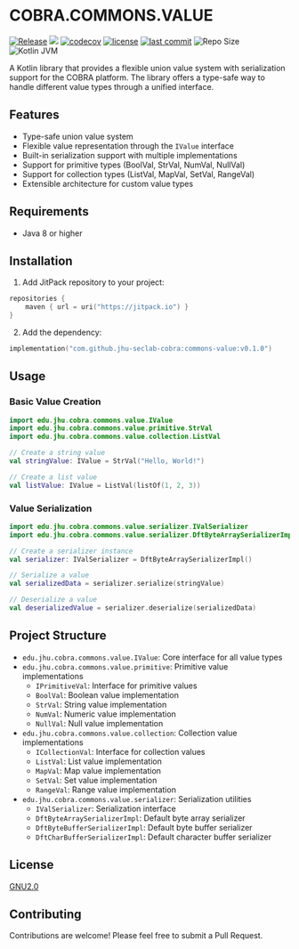# COBRA.COMMONS.VALUE 

[![Release](https://img.shields.io/badge/release-v0.1.0-blue.svg)](https://github.com/jhu-seclab-cobra/commons-value/releases/tag/v0.1.0)
[![](https://jitpack.io/v/jhu-seclab-cobra/commons-value.svg)](https://jitpack.io/#jhu-seclab-cobra/commons-value)
[![codecov](https://codecov.io/gh/jhu-seclab-cobra/commons-value/branch/main/graph/badge.svg)](https://codecov.io/gh/jhu-seclab-cobra/commons-value)
[![license](https://img.shields.io/github/license/jhu-seclab-cobra/commons-value)](./LICENSE)
[![last commit](https://img.shields.io/github/last-commit/jhu-seclab-cobra/commons-value)](https://github.com/jhu-seclab-cobra/commons-value/commits/main)
![Repo Size](https://img.shields.io/github/repo-size/jhu-seclab-cobra/commons-value)
![Kotlin JVM](https://img.shields.io/badge/Kotlin%20JVM-2.0.1%20%7C%20JVM%201.8%2B-blue?logo=kotlin)

A Kotlin library that provides a flexible union value system with serialization support for the COBRA platform. The library offers a type-safe way to handle different value types through a unified interface.

## Features

- Type-safe union value system
- Flexible value representation through the `IValue` interface
- Built-in serialization support with multiple implementations
- Support for primitive types (BoolVal, StrVal, NumVal, NullVal)
- Support for collection types (ListVal, MapVal, SetVal, RangeVal)
- Extensible architecture for custom value types

## Requirements

- Java 8 or higher

## Installation

1. Add JitPack repository to your project:
```kotlin
repositories {
    maven { url = uri("https://jitpack.io") }
}
```

2. Add the dependency:
```kotlin
implementation("com.github.jhu-seclab-cobra:commons-value:v0.1.0")
```

## Usage

### Basic Value Creation

```kotlin
import edu.jhu.cobra.commons.value.IValue
import edu.jhu.cobra.commons.value.primitive.StrVal
import edu.jhu.cobra.commons.value.collection.ListVal

// Create a string value
val stringValue: IValue = StrVal("Hello, World!")

// Create a list value
val listValue: IValue = ListVal(listOf(1, 2, 3))
```

### Value Serialization

```kotlin
import edu.jhu.cobra.commons.value.serializer.IValSerializer
import edu.jhu.cobra.commons.value.serializer.DftByteArraySerializerImpl

// Create a serializer instance
val serializer: IValSerializer = DftByteArraySerializerImpl()

// Serialize a value
val serializedData = serializer.serialize(stringValue)

// Deserialize a value
val deserializedValue = serializer.deserialize(serializedData)
```

## Project Structure

- `edu.jhu.cobra.commons.value.IValue`: Core interface for all value types
- `edu.jhu.cobra.commons.value.primitive`: Primitive value implementations
  - `IPrimitiveVal`: Interface for primitive values
  - `BoolVal`: Boolean value implementation
  - `StrVal`: String value implementation
  - `NumVal`: Numeric value implementation
  - `NullVal`: Null value implementation
- `edu.jhu.cobra.commons.value.collection`: Collection value implementations
  - `ICollectionVal`: Interface for collection values
  - `ListVal`: List value implementation
  - `MapVal`: Map value implementation
  - `SetVal`: Set value implementation
  - `RangeVal`: Range value implementation
- `edu.jhu.cobra.commons.value.serializer`: Serialization utilities
  - `IValSerializer`: Serialization interface
  - `DftByteArraySerializerImpl`: Default byte array serializer
  - `DftByteBufferSerializerImpl`: Default byte buffer serializer
  - `DftCharBufferSerializerImpl`: Default character buffer serializer

## License

[GNU2.0](./LICENSE)

## Contributing

Contributions are welcome! Please feel free to submit a Pull Request. 
